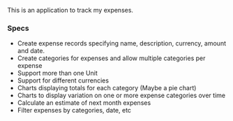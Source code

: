 This is an application to track my expenses.

### Specs ###
* Create expense records specifying name, description, currency, amount and date.
* Create categories for expenses and allow multiple categories per expense
* Support more than one Unit
* Support for different currencies
* Charts displaying totals for each category (Maybe a pie chart)
* Charts to display variation on one or more expense categories over time
* Calculate an estimate of next month expenses
* Filter expenses by categories, date, etc


